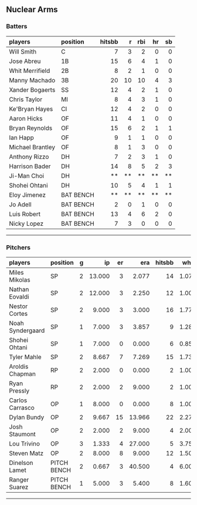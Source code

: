 ## Nuclear Arms

### Batters

 
|players          |position  | hitsbb|  r| rbi| hr| sb| 
|:----------------|:---------|------:|--:|---:|--:|--:| 
|Will Smith       |C         |      7|  3|   2|  0|  0| 
|Jose Abreu       |1B        |     15|  6|   4|  1|  0| 
|Whit Merrifield  |2B        |      8|  2|   1|  0|  0| 
|Manny Machado    |3B        |     20| 10|  10|  4|  3| 
|Xander Bogaerts  |SS        |     12|  4|   2|  1|  0| 
|Chris Taylor     |MI        |      8|  4|   3|  1|  0| 
|Ke'Bryan Hayes   |CI        |     12|  4|   2|  0|  0| 
|Aaron Hicks      |OF        |     11|  4|   1|  0|  0| 
|Bryan Reynolds   |OF        |     15|  6|   2|  1|  1| 
|Ian Happ         |OF        |      9|  1|   1|  0|  0| 
|Michael Brantley |OF        |      8|  1|   3|  0|  0| 
|Anthony Rizzo    |DH        |      7|  2|   3|  1|  0| 
|Harrison Bader   |DH        |     14|  8|   5|  2|  3| 
|Ji-Man Choi      |DH        |     **| **|  **| **| **| 
|Shohei Ohtani    |DH        |     10|  5|   4|  1|  1| 
|Eloy Jimenez     |BAT BENCH |     **| **|  **| **| **| 
|Jo Adell         |BAT BENCH |      2|  0|   1|  0|  0| 
|Luis Robert      |BAT BENCH |     13|  4|   6|  2|  0| 
|Nicky Lopez      |BAT BENCH |      7|  3|   0|  0|  0| 

* * *

### Pitchers

 
|players          |position    |  g|     ip| er|    era| hitsbb|  whip| so|  w| sv| 
|:----------------|:-----------|--:|------:|--:|------:|------:|-----:|--:|--:|--:| 
|Miles Mikolas    |SP          |  2| 13.000|  3|  2.077|     14| 1.077| 10|  1|  0| 
|Nathan Eovaldi   |SP          |  2| 12.000|  3|  2.250|     12| 1.000| 12|  0|  0| 
|Nestor Cortes    |SP          |  2|  9.000|  3|  3.000|     16| 1.778|  6|  1|  0| 
|Noah Syndergaard |SP          |  1|  7.000|  3|  3.857|      9| 1.286|  3|  0|  0| 
|Shohei Ohtani    |SP          |  1|  7.000|  0|  0.000|      6| 0.857| 11|  1|  0| 
|Tyler Mahle      |SP          |  2|  8.667|  7|  7.269|     15| 1.731|  7|  0|  0| 
|Aroldis Chapman  |RP          |  2|  2.000|  0|  0.000|      2| 1.000|  0|  0|  2| 
|Ryan Pressly     |RP          |  2|  2.000|  2|  9.000|      2| 1.000|  1|  1|  1| 
|Carlos Carrasco  |OP          |  1|  8.000|  0|  0.000|      8| 1.000|  5|  1|  0| 
|Dylan Bundy      |OP          |  2|  9.667| 15| 13.966|     22| 2.276| 10|  0|  0| 
|Josh Staumont    |OP          |  2|  2.000|  2|  9.000|      4| 2.000|  2|  0|  0| 
|Lou Trivino      |OP          |  3|  1.333|  4| 27.000|      5| 3.750|  1|  0|  0| 
|Steven Matz      |OP          |  2|  8.000|  8|  9.000|     12| 1.500|  7|  1|  0| 
|Dinelson Lamet   |PITCH BENCH |  2|  0.667|  3| 40.500|      4| 6.000|  0|  0|  0| 
|Ranger Suarez    |PITCH BENCH |  1|  5.000|  3|  5.400|      8| 1.600|  3|  0|  0| 


* * *


